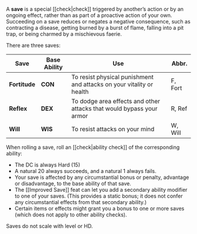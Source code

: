 A **save** is a special [[check|check]] triggered by another’s action or by an ongoing effect, rather than as part of a proactive action of your own.  Succeeding on a save reduces or negates a negative consequence, such as contracting a disease, getting burned by a burst of flame, falling into a pit trap, or being charmed by a mischievous faerie.

There are three saves:

| Save          | Base Ability | Use                                                                  | Abbr.   |
| ------------- | ------------ | -------------------------------------------------------------------- | ------- |
| **Fortitude** | **CON**      | To resist physical punishment and attacks on your vitality or health | F, Fort |
| **Reflex**    | **DEX**      | To dodge area effects and other attacks that would bypass your armor | R, Ref  |
| **Will**      | **WIS**      | To resist attacks on your mind                                       | W, Will |

When rolling a save, roll an [[check|ability check]] of the corresponding ability:

* The DC is always Hard (15)
* A natural 20 always succeeds, and a natural 1 always fails.
* Your save is affected by any circumstantial bonus or penalty, advantage or disadvantage, to the base ability of that save.
* The [[Improved Save]] feat can let you add a secondary ability modifier to one of your saves.  (This provides a static bonus; it does not confer any circumstantial effects from that secondary ability.)
* Certain items or effects might grant you a bonus to one or more saves (which does not apply to other ability checks).

Saves do not scale with level or HD.

